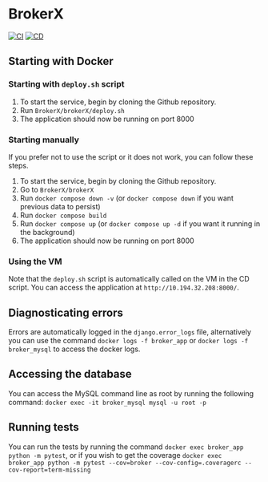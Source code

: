 # BrokerX

[![CI](https://github.com/William-Lavoie/BrokerX/actions/workflows/ci.yml/badge.svg)](https://github.com/William-Lavoie/BrokerX/actions/workflows/ci.yml)
[![CD](https://github.com/William-Lavoie/BrokerX/actions/workflows/cd.yml/badge.svg)](https://github.com/William-Lavoie/BrokerX/actions/workflows/cd.yml)

##  Starting with Docker
### Starting with `deploy.sh` script
1. To start the service, begin by cloning the Github repository.
2. Run `BrokerX/brokerX/deploy.sh`
3. The application should now be running on port 8000

### Starting manually
If you prefer not to use the script or it does not work, you can follow these steps.
1. To start the service, begin by cloning the Github repository.
2. Go to `BrokerX/brokerX`
3. Run `docker compose down -v` (or `docker compose down` if you want previous data to persist)
4. Run `docker compose build`
5. Run `docker compose up` (or `docker compose up -d` if you want it running in the background)
6. The application should now be running on port 8000

### Using the VM
Note that the `deploy.sh` script is automatically called on the VM in the CD script. You can access
the application at `http://10.194.32.208:8000/`.

## Diagnosticating errors
Errors are automatically logged in the `django.error_logs` file, alternatively you can use the command
`docker logs -f broker_app` or `docker logs -f broker_mysql` to access the docker logs.

## Accessing the database
You can access the MySQL command line as root by running the following command:
`docker exec -it broker_mysql mysql -u root -p`

## Running tests
You can run the tests by running the command
`docker exec broker_app python -m pytest`, or if you wish to get the coverage
`docker exec broker_app python -m pytest --cov=broker --cov-config=.coveragerc --cov-report=term-missing`